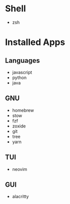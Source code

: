 # Shell
- zsh

# Installed Apps
## Languages
- javascript
- python
- java

## GNU
- homebrew
- stow
- fzf
- zoxide
- git
- tree
- yarn

## TUI
- neovim

## GUI
- alacritty
